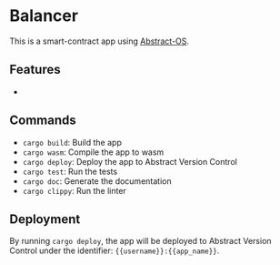 # Balancer
This is a smart-contract app using [Abstract-OS](https://abstract.money).

## Features
-

## Commands
- `cargo build`: Build the app
- `cargo wasm`: Compile the app to wasm
- `cargo deploy`: Deploy the app to Abstract Version Control
- `cargo test`: Run the tests
- `cargo doc`: Generate the documentation
- `cargo clippy`: Run the linter

## Deployment
By running `cargo deploy`, the app will be deployed to Abstract Version Control under
the identifier: `{{username}}:{{app_name}}`.
